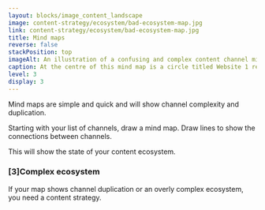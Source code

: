 ```yaml
---
layout: blocks/image_content_landscape
image: content-strategy/ecosystem/bad-ecosystem-map.jpg
link: content-strategy/ecosystem/bad-ecosystem-map.jpg
title: Mind maps
reverse: false
stackPosition: top
imageAlt: An illustration of a confusing and complex content channel mind map.
caption: At the centre of this mind map is a circle titled Website 1 representing the main website. This is then surrounded by 4 other channel types - websites, email newsletters, social media and apps. There are many subsets with duplications and lots of crossover. It is confusing and complex representing an overly complex content ecosystem.
level: 3
display: 3
---
```

Mind maps are simple and quick and will show channel complexity and duplication.

Starting with your list of channels, draw a mind map. Draw lines to show the connections between channels.

This will show the state of your content ecosystem.

### [3]Complex ecosystem

If your map shows channel duplication or an overly complex ecosystem, you need a content strategy.
